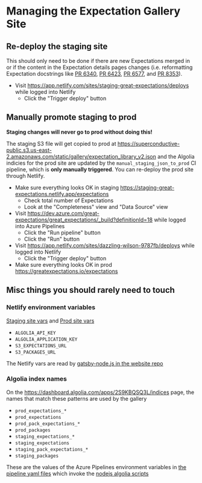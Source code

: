 Managing the Expectation Gallery Site
=====================================

## Re-deploy the staging site

This should only need to be done if there are new Expectations merged in or if the content in the Expectation details pages changes (i.e. reformatting Expectation docstrings like [PR 6340](https://github.com/great-expectations/great_expectations/pull/6340), [PR 6423](https://github.com/great-expectations/great_expectations/pull/6423), [PR 6577](https://github.com/great-expectations/great_expectations/pull/6577), and [PR 8353](https://github.com/great-expectations/great_expectations/pull/8353)).

- Visit https://app.netlify.com/sites/staging-great-expectations/deploys while logged into Netlify
    - Click the "Trigger deploy" button

## Manually promote staging to prod

**Staging changes will never go to prod without doing this!**

The staging S3 file will get copied to prod at https://superconductive-public.s3.us-east-2.amazonaws.com/static/gallery/expectation_library_v2.json and the Algolia indicies for the prod site are updated by the `manual_staging_json_to_prod` CI pipeline, which is **only manually triggered**. You can re-deploy the prod site through Netlify.

- Make sure everything looks OK in staging <https://staging-great-expectations.netlify.app/expectations>
    - Check total number of Expectations
    - Look at the "Completeness" view and "Data Source" view
- Visit <https://dev.azure.com/great-expectations/great_expectations/_build?definitionId=18> while logged into Azure Pipelines
    - Click the "Run pipeline" button
    - Click the "Run" button
- Visit <https://app.netlify.com/sites/dazzling-wilson-9787fb/deploys> while logged into Netlify
    - Click the "Trigger deploy" button
- Make sure everything looks OK in prod <https://greatexpectations.io/expectations>

## Misc things you should rarely need to touch

### Netlify environment variables

[Staging site vars](https://app.netlify.com/sites/staging-great-expectations/configuration/env) and [Prod site vars](https://app.netlify.com/sites/dazzling-wilson-9787fb/configuration/env)

- `ALGOLIA_API_KEY`
- `ALGOLIA_APPLICATION_KEY`
- `S3_EXPECTATIONS_URL`
- `S3_PACKAGES_URL`

The Netlify vars are read by [gatsby-node.js in the website repo](https://github.com/greatexpectationslabs/great-expectations-io/blob/main/gatsby-node.js)

### Algolia index names

On the <https://dashboard.algolia.com/apps/2S9KBQSQ3L/indices> page, the names that match these patterns are used by the gallery

- `prod_expectations_*`
- `prod_expectations`
- `prod_pack_expectations_*`
- `prod_packages`
- `staging_expectations_*`
- `staging_expectations`
- `staging_pack_expectations_*`
- `staging_packages`

These are the values of the Azure Pipelines environment variables in [the pipeline yaml files](https://github.com/great-expectations/great_expectations/tree/develop/docs/expectation_gallery) which invoke the [nodejs algolia scripts](https://github.com/great-expectations/great_expectations/tree/develop/assets/scripts/AlgoliaScripts)
